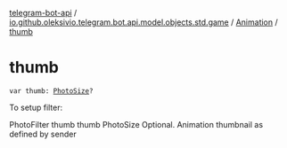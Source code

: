 [telegram-bot-api](../../index.md) / [io.github.oleksivio.telegram.bot.api.model.objects.std.game](../index.md) / [Animation](index.md) / [thumb](./thumb.md)

# thumb

`var thumb: `[`PhotoSize`](../../io.github.oleksivio.telegram.bot.api.model.objects.std.files/-photo-size/index.md)`?`

To setup filter:

PhotoFilter thumb thumb PhotoSize Optional. Animation thumbnail as defined by sender

